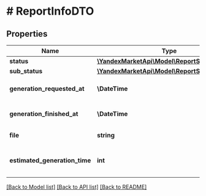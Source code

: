 # # ReportInfoDTO

## Properties

Name | Type | Description | Notes
------------ | ------------- | ------------- | -------------
**status** | [**\YandexMarketApi\Model\ReportStatusType**](ReportStatusType.md) |  |
**sub_status** | [**\YandexMarketApi\Model\ReportSubStatusType**](ReportSubStatusType.md) |  | [optional]
**generation_requested_at** | **\DateTime** | Дата и время запроса на генерацию. |
**generation_finished_at** | **\DateTime** | Дата и время завершения генерации. | [optional]
**file** | **string** | Ссылка на готовый отчет. | [optional]
**estimated_generation_time** | **int** | Ожидаемая продолжительность генерации в миллисекундах. | [optional]

[[Back to Model list]](../../README.md#models) [[Back to API list]](../../README.md#endpoints) [[Back to README]](../../README.md)
